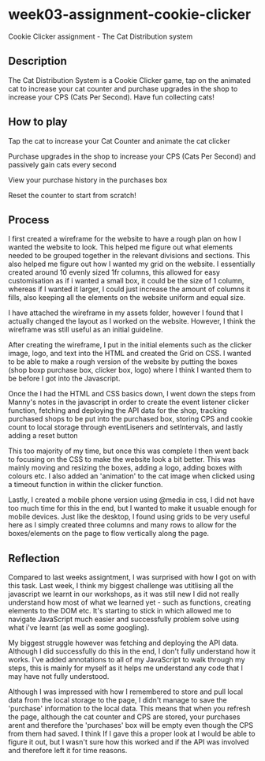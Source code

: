 # week03-assignment-cookie-clicker

Cookie Clicker assignment - The Cat Distribution system

## Description

The Cat Distribution System is a Cookie Clicker game, tap on the animated cat to increase your cat counter and purchase upgrades in the shop to increase your CPS (Cats Per Second). Have fun collecting cats!

## How to play

Tap the cat to increase your Cat Counter and animate the cat clicker

Purchase upgrades in the shop to increase your CPS (Cats Per Second) and passively gain cats every second

View your purchase history in the purchases box

Reset the counter to start from scratch!

## Process

I first created a wireframe for the website to have a rough plan on how I wanted the website to look. This helped me figure out what elements needed to be grouped together in the relevant divisions and sections. This also helped me figure out how I wanted my grid on the website. I essentially created around 10 evenly sized 1fr columns, this allowed for easy customisation as if i wanted a small box, it could be the size of 1 column, whereas if I wanted it larger, I could just increase the amount of columns it fills, also keeping all the elements on the website uniform and equal size.

I have attached the wireframe in my assets folder, however I found that I actually changed the layout as I worked on the website. However, I think the wireframe was still useful as an initial guideline.

After creating the wireframe, I put in the initial elements such as the clicker image, logo, and text into the HTML and created the Grid on CSS. I wanted to be able to make a rough version of the website by putting the boxes (shop boxp purchase box, clicker box, logo) where I think I wanted them to be before I got into the Javascript.

Once the I had the HTML and CSS basics down, I went down the steps from Manny's notes in the javascript in order to create the event listener clicker function, fetching and deploying the API data for the shop, tracking purchased shops to be put into the purchased box, storing CPS and cookie count to local storage through eventLiseners and setIntervals, and lastly adding a reset button

This too majority of my time, but once this was complete I then went back to focusing on the CSS to make the website look a bit better. This was mainly moving and resizing the boxes, adding a logo, adding boxes with colours etc. I also added an 'animation' to the cat image when clicked using a timeout function in within the clicker function.

Lastly, I created a mobile phone version using @media in css, I did not have too much time for this in the end, but I wanted to make it usuable enough for mobile devices. Just like the desktop, I found using grids to be very useful here as I simply created three columns and many rows to allow for the boxes/elements on the page to flow vertically along the page.

## Reflection

Compared to last weeks assigntment, I was surprised with how I got on with this task. Last week, I think my biggest challenge was utitlising all the javascript we learnt in our workshops, as it was still new I did not really understand how most of what we learned yet - such as functions, creating elements to the DOM etc. It's starting to stick in which allowed me to navigate JavaScript much easier and successfully problem solve using what i've learnt (as well as some googling).

My biggest struggle however was fetching and deploying the API data. Although I did successfully do this in the end, I don't fully understand how it works. I've added annotations to all of my JavaScript to walk through my steps, this is mainly for myself as it helps me understand any code that I may have not fully understood.

Although I was impressed with how I remembered to store and pull local data from the local storage to the page, I didn't manage to save the 'purchase' information to the local data. This means that when you refresh the page, although the cat counter and CPS are stored, your purchases arent and therefore the 'purchases' box will be empty even though the CPS from them had saved. I think If I gave this a proper look at I would be able to figure it out, but I wasn't sure how this worked and if the API was involved and therefore left it for time reasons.

